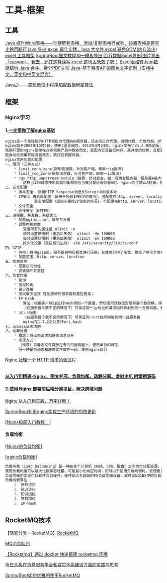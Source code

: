 # 工具-框架
## 工具
[Java 操作Word表格——创建嵌套表格、添加/复制表格行或列、设置表格是否禁止跨页断行](https://www.cnblogs.com/Yesi/p/11691132.html)
[java 导出 excel 最佳实践，java 大文件 excel 避免OOM(内存溢出) excel 工具框架](https://www.cnblogs.com/houbbBlogs/p/10023282.html)
[SpringBoot图文教程10—模板导出|百万数据Excel导出|图片导出「easypoi」](https://www.cnblogs.com/bingyang-py/p/12419663.html)
[我去，还在这样读写 excel 这也太低效了吧！](https://www.cnblogs.com/goodAndyxublog/p/12683641.html)
[Excel表格转Json数据结构](https://www.cnblogs.com/mmc1206x/p/12536306.html)
[Java 合并、拆分PDF文档](https://www.cnblogs.com/Yesi/p/10135734.html)
[Java-基于百度API的图片文字识别（支持中文，英文和中英文混合）](https://blog.csdn.net/wsk1103/article/details/79316220)

[Java之——实现微信小程序加密数据解密算法](https://blog.csdn.net/l1028386804/article/details/79450115)
## 框架
### Nginx学习
#### 1.[一文带你了解nginx基础](https://www.cnblogs.com/xiaoxiaotank/p/12967132.html)
```markdown
nginx是一个高性能的HTTP和反向代理Web服务器，还支持正向代理、透明代理、负载均衡、HTTP缓存等功能。
nginx始于2004年10月4日，使用C语言编写，2013年4月24日，nginx发布了v1.4.0稳定版，建议大家使用的版本高于此版本。
免费开源的nginx能够在众多同类产品中脱颖而出，是因为它具备低内存、高并发的优势，且配置简单，支持URL重写、GZIP，内置健康检查，
能自动检测集群服务器状态，跳过宕机服务器。
nginx常用功能和配置：
一、限流（三种方式）
    * limit_conn_zone(限制连接数，针对客户端，即单一ip限流)
    * limit_req_zone(限制请求数，针对客户端，即单一ip限流)
    * ngx_http_unpstream_module（推荐，针对后台，如：有两台服务器，服务器A最大可并发处理10W条请求，服务器B最大可并发处理5W条请求，
        这样当12W请求按照负载均衡规则应当被分配给服务器A时，nginx为了防止A挂掉，所以将另外的2W分配给B）。
二、安全配置
    * 版本安全  隐藏HTTP Response消息头Server中的版本号
    * IP安全 白名单配置（适用于授权IP较少的情况），可配置在http、server、location中
             黑名单配置（适用于授权IP较多的情况），可配置在http、server、location中
    * 文件安全
    * 连接安全（HTTPS）
三、进程数、并发数、系统优化
    * 配置nginx.conf，增加并发量
    * 调整内核参数
        查看所有的属性值 ulimit -a
        临时设置硬限制（重启后失效） ulimit -Hn 100000
        临时设置软限制（重启后失效） ulimit -Sn 100000
        持久化设置（重启后仍生效） vim /etc/security/limits.conf
四、GZIP
    * 作用：启用gzip后，服务器将响应报文进行压缩，有效地节约了带宽，提高了响应至客户端的速度。当然，压缩会消耗nginx所在电脑的cpu
    * 配置范围：http、server、location
五、状态监控
    * 配置访问地址
    * 安装插件并重启
六、负载均衡
    * 轮询
    * 加权轮询
    * 最少连接
    * 加权最少连接 性能更好的服务器权重应更高；
    * IP Hash
        算法：根据客户端ip进行Hash得到一个数值，然后使用该数值对服务器个数取模，得到的结果就是映射的服务器序号。
        （在服务器个数不变的情况下）可保证同一ip地址的请求始终映射到同一台服务器，解决了session共享问题。
    * uri Hash
        （在服务器个数不变的情况下）可保证同一uri始终映射到同一台服务器
        nginx在1.7.2之后支持uri_hash
七、access日志切割
八、动静分离
    * 概念：将动态请求和静态请求分开
    * 实现方式：
      （推荐）将静态文件存放在专门的服务器上，使用单独的域名
      另一种是将动态和静态文件放在一起，使用nginx区分
```
[Nginx 处理一个 HTTP 请求的全过程](https://www.cnblogs.com/iziyang/p/12933565.html)
```markdown

```
#### [ 从入门到精通-Nginx，图文并茂、负载均衡、动静分离、虚拟主机 附案例源码](https://www.cnblogs.com/chenyanbin/p/12521296.html)

#### 2.[使用 Nginx 部署前后端分离项目，解决跨域问题](https://www.cnblogs.com/lenve/p/11576581.html)

[Nginx 从入门到实践，万字详解！](https://mp.weixin.qq.com/s?__biz=Mzg2OTA0Njk0OA==&mid=2247486730&idx=1&sn=2031330f25c91be1b1bbb4b48aeba63e&chksm=cea242c1f9d5cbd7896d2f3ccdc474afcba389e1f469bda8e125ee5e9cac3d68588eeb675dd6&mpshare=1&scene=23&srcid=&sharer_sharetime=1588724499740&sharer_shareid=d812adcc01829f0f7f8fb06aea118511#rd)

[SpringBoot利用nginx实现生产环境的伪热更新](https://www.cnblogs.com/fishpro/p/spring-boot-study-hotstart.html)

[[Nginx极简入门教程！](https://www.cnblogs.com/lenve/p/10977548.html)]
#### 负载均衡
[[Nginx的负载均衡](https://www.cnblogs.com/death00/p/11611672.html)]

[[nginx负载均衡](https://www.cnblogs.com/helloxiaoduan/p/12586307.html)]
```markdown
负载平衡（Load balancing）是一种在多个计算机（网络、CPU、磁盘）之间均匀分配资源，以提高资源利用的技术。
使用负载均衡可以最大化服务吞吐量，可能最小化响应时间，同时由于使用负载均衡时，会使用多个服务器节点代单点服务，也提高了服务的可用性。
负载均衡的实现可以软件可以硬件，硬件如大名鼎鼎的F5负载均衡设备，软件如NGINX中的负载均衡实现，又如SpringcloudRibbon组件中的负载均衡实现。
负载均衡算法：
    1. 随机访问
    2. 轮训访问
    3. 轮训加权
    4. 随机加权
    5. IP-Hash
```

## RocketMQ技术

【随笔分类 - RocketMQ】[RocketMQ](https://www.cnblogs.com/a526583280/category/1516277.html)  

[MQ消息队列](https://www.cnblogs.com/qdhxhz/category/1221076.html)

[【Rocketmq】通过 docker 快速搭建 rocketmq 环境](https://www.cnblogs.com/kiwifly/p/11546008.html)

[今日头条在消息服务平台和容灾体系建设方面的实践与思考](https://www.cnblogs.com/lishangzhi/p/11773756.html)

[SpringBoot如何优雅的使用RocketMQ](https://www.cnblogs.com/SimpleWu/p/12112351.html)

## 
